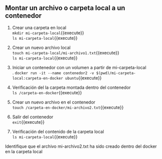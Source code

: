 ## Montar un archivo o carpeta local a un contenedor

1. Crear una carpeta en local  
`mkdir mi-carpeta-local`{{execute}}  
`ls mi-carpeta-local`{{execute}}  

2. Crear un nuevo archivo local  
 `touch mi-carpeta-local/mi-archivo1.txt`{{execute}}  
 `ls mi-carpeta-local`{{execute}}  

3. Iniciar un contenedor con un volumen a partir de mi-carpeta-local  
. `docker run -it --name contenedor2 -v $(pwd)/mi-carpeta-local:carpeta-en-docker ubuntu`{{execute}} 

4. Verificación del  la carpeta montada dentro del contenedor    
`ls /carpeta-en-docker`{{execute}}  

5. Crear un nuevo archivo en el contenedor  
 `touch /carpeta-en-docker/mi-archivo2.txt`{{execute}}  

6. Salir del contenedor  
`exit`{{execute}}  

7. Verificación del contenido de la carpeta local  
`ls mi-carpeta-local`{{execute}}  

Identifique que el archivo mi-archivo2.txt ha sido creado dentro del docker en la carpeta local  
